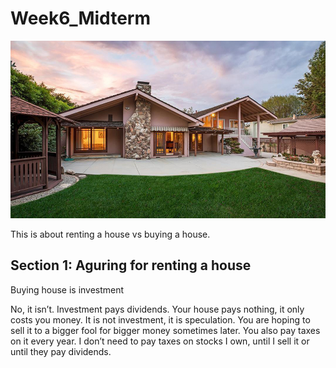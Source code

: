 # Week6_Midterm
![Renting house vs buying house](house.jpg "Mid term argument")

This is about renting a house vs buying a house.

## Section 1: Aguring for renting a house

Buying house is investment

No, it isn’t. Investment pays dividends. Your house pays nothing, it only costs you money. It is not investment, it is speculation. You are hoping to sell it to a bigger fool for bigger money sometimes later. You also pay taxes on it every year. I don’t need to pay taxes on stocks I own, until I sell it or until they pay dividends.


